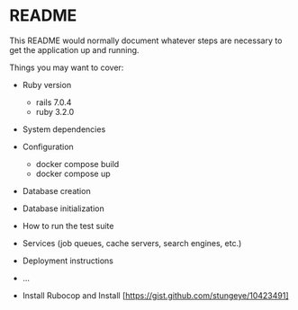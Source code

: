 # README

This README would normally document whatever steps are necessary to get the
application up and running.

Things you may want to cover:

* Ruby version
  * rails 7.0.4
  * ruby 3.2.0
* System dependencies

* Configuration
  * docker compose build
  * docker compose up

* Database creation

* Database initialization

* How to run the test suite

* Services (job queues, cache servers, search engines, etc.)

* Deployment instructions

* ...

* Install Rubocop and Install 
[https://gist.github.com/stungeye/10423491]
